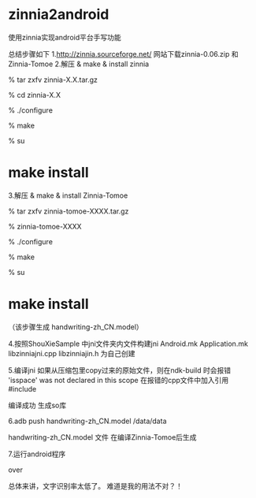 zinnia2android
==============
使用zinnia实现android平台手写功能

总结步骤如下
1.http://zinnia.sourceforge.net/ 网站下载zinnia-0.06.zip 和 Zinnia-Tomoe
2.解压 & make & install zinnia

   % tar zxfv zinnia-X.X.tar.gz
   
   % cd zinnia-X.X
   
   % ./configure
   
   % make
   
   % su
   
   # make install
 
3.解压 & make & install Zinnia-Tomoe

  % tar zxfv zinnia-tomoe-XXXX.tar.gz
  
  % zinnia-tomoe-XXXX
  
  % ./configure
  
  % make
  
  % su
  
  # make install
  
（该步骤生成 handwriting-zh_CN.model）

4.按照ShouXieSample 中jni文件夹内文件构建jni
  Android.mk   Application.mk  libzinniajni.cpp  libzinniajin.h 为自己创建

5.编译jni
  如果从压缩包里copy过来的原始文件，则在ndk-build 时会报错 'isspace' was not declared in this scope
  在报错的cpp文件中加入引用
    #include <cctype>
  
  编译成功 生成so库

6.adb push handwriting-zh_CN.model /data/data

  handwriting-zh_CN.model 文件 在编译Zinnia-Tomoe后生成
  
7.运行android程序

over

总体来讲，文字识别率太低了。
难道是我的用法不对？！
